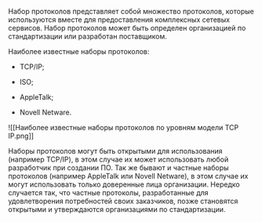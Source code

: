 Набор протоколов представляет собой множество протоколов, которые используются вместе для предоставления комплексных сетевых сервисов. Набор протоколов может быть определен организацией по стандартизации или разработан поставщиком.

Наиболее известные наборы протоколов:

- TCP/IP;

- ISO;

- AppleTalk;

- Novell Netware.

![[Наиболее известные наборы протоколов по уровням модели TCP IP.png]]

Наборы протоколов могут быть открытыми для использования (например TCP/IP), в этом случае их может использовать любой разработчик при создании ПО. Так же бывают и частные наборы протоколов (например AppleTalk или Novell Netware), в этом случае их могут использовать только доверенные лица организации. Нередко случается так, что частные протоколы, разработанные для удовлетворения потребностей своих заказчиков, позже становятся открытыми и утверждаются организациями по стандартизации.